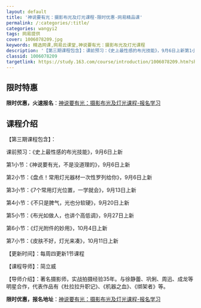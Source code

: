 ```yaml
---
layout: default
title: '神说要有光：摄影布光及灯光课程-限时优惠-网易精品课'
permalink: /:categories/:title/
categories: wangyi2
tags: 网易提供
cover: 1006078209.jpg
keywords: 精选网课,网易云课堂,神说要有光：摄影布光及灯光课程
description: '【第三期课程包含】：课前预习：《史上最性感的布光技能》，9月6日上新第1小节：《神说要有光，不是没道理的》，9月6日上新'
classid: 1006078209
targetlink: https://study.163.com/course/introduction/1006078209.htm?share=1&shareId=1025206652&utm_campaign=share&utm_medium=iphoneShare&utm_source=&utm_u=1025206652
---
```


## 限时特惠

**限时优惠，火速报名**：[神说要有光：摄影布光及灯光课程-报名学习](https://study.163.com/course/introduction/1006078209.htm?share=1&shareId=1025206652&utm_campaign=share&utm_medium=iphoneShare&utm_source=&utm_u=1025206652)

## 课程介绍

【第三期课程包含】：

课前预习：《史上最性感的布光技能》，9月6日上新

第1小节：《神说要有光，不是没道理的》，9月6日上新

第2小节：《盘点！常用灯光器材一次性罗列给你》，9月6日上新

第3小节：《7个常用灯光位置，一学就会》，9月13日上新

第4小节：《不只是脾气，光也分软硬》，9月20日上新

第5小节：《布光如做人，也讲个高低调》，9月27日上新

第6小节：《灯光附件的妙用》，10月4日上新

第7小节：《皮肤不好，灯光来凑》，10月11日上新

【更新时间】：每周四更新1节课程

【课程导师】：简立威

【导师介绍】：著名摄影师，实战拍摄经验35年。与徐静蕾、巩俐、周迅、成龙等明星合作，代表作品有《杜拉拉升职记》、《机器之血》、《绑架者》等。

**限时优惠，报名地址**：[神说要有光：摄影布光及灯光课程-报名学习](https://study.163.com/course/introduction/1006078209.htm?share=1&shareId=1025206652&utm_campaign=share&utm_medium=iphoneShare&utm_source=&utm_u=1025206652)

